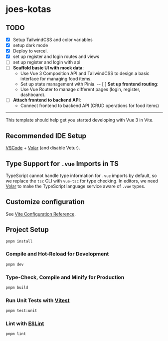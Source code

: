 # joes-kotas

## TODO

- [x] Setup TailwindCSS and color variables
- [x] setup dark mode
- [x] Deploy to vercel.
- [x] set up register and login routes and views
- [ ] set up register and login with api
- [ ] **Scaffold basic UI with mock data**:
  - Use Vue 3 Composition API and TailwindCSS to design a basic interface for managing food items.
  - Set up state management with Pinia.
    -- [ ] **Set up frontend routing**:
  - Use Vue Router to manage different pages (login, register, dashboard).
- [ ] **Attach frontend to backend API**:
  - Connect frontend to backend API (CRUD operations for food items)

---

This template should help get you started developing with Vue 3 in Vite.

## Recommended IDE Setup

[VSCode](https://code.visualstudio.com/) + [Volar](https://marketplace.visualstudio.com/items?itemName=Vue.volar) (and disable Vetur).

## Type Support for `.vue` Imports in TS

TypeScript cannot handle type information for `.vue` imports by default, so we replace the `tsc` CLI with `vue-tsc` for type checking. In editors, we need [Volar](https://marketplace.visualstudio.com/items?itemName=Vue.volar) to make the TypeScript language service aware of `.vue` types.

## Customize configuration

See [Vite Configuration Reference](https://vitejs.dev/config/).

## Project Setup

```sh
pnpm install
```

### Compile and Hot-Reload for Development

```sh
pnpm dev
```

### Type-Check, Compile and Minify for Production

```sh
pnpm build
```

### Run Unit Tests with [Vitest](https://vitest.dev/)

```sh
pnpm test:unit
```

### Lint with [ESLint](https://eslint.org/)

```sh
pnpm lint
```
